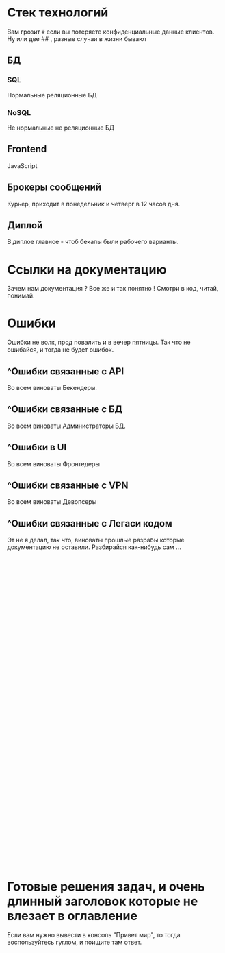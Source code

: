 # Стек технологий

Вам грозит `#` если вы потеряете конфиденциальные данные клиентов. Ну или две ##
, разные случаи в жизни бывают

## БД

### SQL

Нормальные реляционные БД

### NoSQL

Не нормальные не реляционные БД

## Frontend

JavaScript

## Брокеры сообщений

Курьер, приходит в понедельник и четверг в 12 часов дня.

## Диплой

В диплое главное - чтоб бекапы были рабочего варианты.

# Ссылки на документацию

Зачем нам документация ? Все же и так понятно ! Смотри в код, читай, понимай.

# Ошибки

Ошибки не волк, прод повалить и в вечер пятницы. Так что не ошибайся, и тогда не
будет ошибок.

## ^Ошибки связанные с API

Во всем виноваты Бекендеры.

## ^Ошибки связанные с БД

Во всем виноваты Администраторы БД.

## ^Ошибки в UI

Во всем виноваты Фронтедеры

## ^Ошибки связанные с VPN

Во всем виноваты Девопсеры

## ^Ошибки связанные с Легаси кодом

Эт не я делал, так что, виноваты прошлые разрабы которые документацию не
оставили. Разбирайся как-нибудь сам ...

<br><br><br><br><br><br><br><br><br><br><br><br><br><br><br><br><br><br><br><br><br><br><br><br><br><br><br><br><br><br><br><br><br><br><br><br><br><br><br><br><br><br>

# Готовые решения задач, и очень длинный заголовок которые не влезает в оглавление

Если вам нужно вывести в консоль "Привет мир", то тогда воспользуйтесь гуглом, и
поищите там ответ.